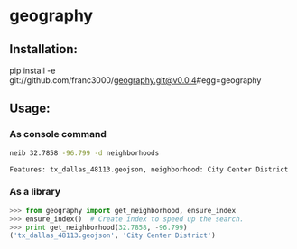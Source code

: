# geography

## Installation:
pip install -e git://github.com/franc3000/geography.git@v0.0.4#egg=geography

## Usage:

### As console command
```bash
neib 32.7858 -96.799 -d neighborhoods
```
```
Features: tx_dallas_48113.geojson, neighborhood: City Center District
```

### As a library
```python
>>> from geography import get_neighborhood, ensure_index
>>> ensure_index()  # Create index to speed up the search.
>>> print get_neighborhood(32.7858, -96.799)
('tx_dallas_48113.geojson', 'City Center District')
```
